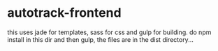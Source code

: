 # autotrack-frontend

this uses jade for templates, sass for css and gulp for building. do npm install in this dir and then gulp, the files are in the dist directory...
